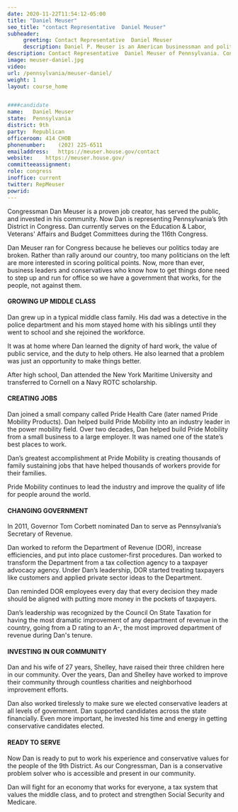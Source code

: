 ```yaml
---
date: 2020-11-22T11:54:12-05:00
title: "Daniel Meuser"
seo_title: "contact Representative  Daniel Meuser"
subheader:
     greeting: Contact Representative  Daniel Meuser 
     description: Daniel P. Meuser is an American businessman and politician who serves as the U.S Representative in Pennsylvania's 9th congressional district. A Republican, he previously served as the Secretary of Revenue in the cabinet of Pennsylvania Governor Tom Corbett.
description: Contact Representative  Daniel Meuser of Pennsylvania. Contact information for Daniel Meuser includes email address, phone number, and mailing address.
image: meuser-daniel.jpg
video: 
url: /pennsylvania/meuser-daniel/
weight: 1
layout: course_home


####candidate
name:	Daniel Meuser
state:	Pennsylvania
district: 9th
party:	Republican
officeroom:	414 CHOB
phonenumber:	(202) 225-6511
emailaddress:	https://meuser.house.gov/contact
website:	https://meuser.house.gov/
committeeassignment: 
role: congress
inoffice: current
twitter: RepMeuser
powrid: 
---
```


Congressman Dan Meuser is a proven job creator, has served the public, and invested in his community. Now Dan is representing Pennsylvania’s 9th District in Congress. Dan currently serves on the Education & Labor, Veterans' Affairs and Budget Committees during the 116th Congress.

Dan Meuser ran for Congress because he believes our politics today are broken. Rather than rally around our country, too many politicians on the left are more interested in scoring political points. Now, more than ever, business  leaders and conservatives who know how to get things done need to step up and run for office so we have a government that works, for the people, not against them.

#### GROWING UP MIDDLE CLASS

Dan grew up in a typical middle class family. His dad was a detective in the police department and his mom stayed home with his siblings until they went to school and she rejoined the workforce. 

It was at home where Dan learned the dignity of hard work, the value of public service, and the duty to help others. He also learned that a problem was just an opportunity to make things better.

After high school, Dan attended the New York Maritime University and transferred to Cornell on a Navy ROTC scholarship.

#### CREATING JOBS

Dan joined a small company called Pride Health Care (later named Pride Mobility Products). Dan helped build Pride Mobility into an industry leader in the power mobility field. Over two decades, Dan helped build Pride Mobility from a small business to a large employer. It was named one of the state’s best places to work.

Dan’s greatest accomplishment at Pride Mobility is creating thousands of family sustaining jobs that have helped thousands of workers provide for their families.  

Pride Mobility continues to lead the industry and improve the quality of life for people around the world.

#### CHANGING GOVERNMENT 

In 2011, Governor Tom Corbett nominated Dan to serve as Pennsylvania’s Secretary of Revenue.

Dan worked to reform the Department of Revenue (DOR), increase efficiencies, and put into place customer-first procedures. Dan worked to transform the Department from a tax collection agency to a taxpayer advocacy agency. Under Dan’s leadership, DOR started treating taxpayers like customers and applied private sector ideas to the Department.

Dan reminded DOR employees every day that every decision they made should be aligned with putting more money in the pockets of taxpayers.

Dan’s leadership was recognized by the Council On State Taxation for having the most dramatic improvement of any department of revenue in the country, going from a D rating to an A-, the most improved department of revenue during Dan's tenure.

#### INVESTING IN OUR COMMUNITY

Dan and his wife of 27 years, Shelley, have raised their three children here in our community. Over the years, Dan and Shelley have worked to improve their community through countless charities and neighborhood improvement efforts.

Dan also worked tirelessly to make sure we elected conservative leaders at all levels of government. Dan supported candidates across the state financially. Even more important, he invested his time and energy in getting conservative candidates elected.

#### READY TO SERVE

Now Dan is ready to put to work his experience and conservative values for the people of the 9th District. As our Congressman, Dan is a conservative problem solver who is accessible and present in our community.

Dan will fight for an economy that works for everyone, a tax system that values the middle class, and to protect and strengthen Social Security and Medicare.

